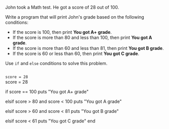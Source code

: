 John took a Math test.
He got a score of 28 out
of 100.

Write a program that
will print John's grade
based on the following
conditions:

* If the score is 100, then print **You got A+ grade**.
* If the score is more than 80 and less than 100, then print **You got A grade**.
* If the score is more than 60 and less than 81, then print **You got B grade**.
* If the score is 60 or less than 60, then print **You got C grade**.

Use `if` and `else`
conditions to solve
this problem.



<Editor lang="ruby" type="challenge">
<code>
score = 28
</code>

<solution>
score = 28

if score == 100
  puts "You got A+ grade"

elsif score > 80 and score < 100
  puts "You got A grade"

elsif score > 60 and score < 81
  puts "You got B grade"

elsif score < 61
  puts "You got C grade"
end
</solution>
</Editor>